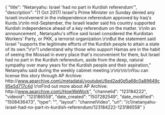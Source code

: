 {
    "title": "Netanyahu: Israel 'had no part in Kurdish referendum'",
    "description": "(1 Oct 2017) Israel's Prime Minister on Sunday denied any Israeli involvement in the independence referendum approved by Iraq's Kurds.\r\nIn mid-September, the Israeli leader said his country supported Kurdish independence ahead of a key referendum on the matter. \r\nIn an announcement , Netanyahu's office said Israel considered the Kurdistan Workers' Party, or PKK, a terrorist organization.\r\nBut the statement said Israel \"supports the legitimate efforts of the Kurdish people to attain a state of its own.\"\r\n\"I understand why those who support Hamas are in the habit of seeing the Mossad in every place that's inconvenient for them, but Israel had no part in the Kurdish referendum, aside from the deep, natural sympathy over many years for the Kurdish people and their aspiration,\"  Netanyahu said during the weekly cabinet meeting.\r\n\r\n\r\nYou can license this story through AP Archive: http:\/\/www.aparchive.com\/metadata\/youtube\/6ed2ad0d5a68c0a89649c95e5d717c4d \r\nFind out more about AP Archive: http:\/\/www.aparchive.com\/HowWeWork",
    "channelid": "123184222",
    "videoid": "123186558",
    "date_created": "1507282549",
    "date_modified": "1508436473",
    "type": "",
    "layout": "channelVideo",
    "url": "\/c1\/netanyahu-israel-had-no-part-in-kurdish-referendum\/123184222-123186558"
}